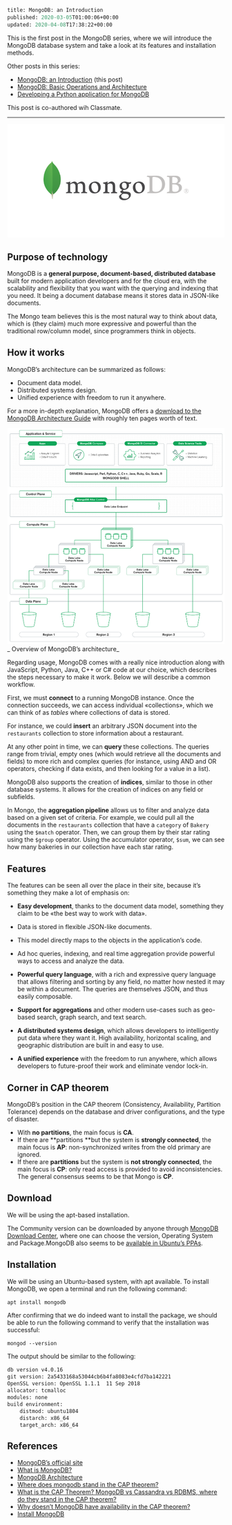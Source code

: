 ```meta
title: MongoDB: an Introduction
published: 2020-03-05T01:00:06+00:00
updated: 2020-04-08T17:38:22+00:00
```

This is the first post in the MongoDB series, where we will introduce the MongoDB database system and take a look at its features and installation methods.

Other posts in this series:

* [MongoDB: an Introduction](/blog/ribw/mongodb-an-introduction/) (this post)
* [MongoDB: Basic Operations and Architecture](/blog/ribw/mongodb-basic-operations-and-architecture/)
* [Developing a Python application for MongoDB](/blog/ribw/developing-a-python-application-for-mongodb/)

This post is co-authored wih Classmate.

----------

![NoSQL database – MongoDB – First delivery](mongodb.png)

## Purpose of technology 

MongoDB is a **general purpose, document-based, distributed database** built for modern application developers and for the cloud era, with the scalability and flexibility that you want with the querying and indexing that you need. It being a document database means it stores data in JSON-like documents.

The Mongo team believes this is the most natural way to think about data, which is (they claim) much more expressive and powerful than the traditional row/column model, since programmers think in objects.

## How it works 

MongoDB’s architecture can be summarized as follows:

* Document data model.
* Distributed systems design.
* Unified experience with freedom to run it anywhere.

For a more in-depth explanation, MongoDB offers a [download to the MongoDB Architecture Guide](https://www.mongodb.com/collateral/mongodb-architecture-guide) with roughly ten pages worth of text.

![](knGHenfTGA4kzJb1PHmS9EQvtZl2QlhbIPN15M38m8fZfZf7ODwYfhf0Tltr.png)
_ Overview of MongoDB’s architecture_

Regarding usage, MongoDB comes with a really nice introduction along with JavaScript, Python, Java, C++ or C# code at our choice, which describes the steps necessary to make it work. Below we will describe a common workflow.

First, we must **connect** to a running MongoDB instance. Once the connection succeeds, we can access individual «collections», which we can think of as _tables_ where collections of data is stored.

For instance, we could **insert** an arbitrary JSON document into the `restaurants` collection to store information about a restaurant.

At any other point in time, we can **query** these collections. The queries range from trivial, empty ones (which would retrieve all the documents and fields) to more rich and complex queries (for instance, using AND and OR operators, checking if data exists, and then looking for a value in a list).

MongoDB also supports the creation of **indices**, similar to those in other database systems. It allows for the creation of indices on any field or subfields.

In Mongo, the **aggregation pipeline** allows us to filter and analyze data based on a given set of criteria. For example, we could pull all the documents in the `restaurants` collection that have a `category` of `Bakery` using the `$match` operator. Then, we can group them by their star rating using the `$group` operator. Using the accumulator operator, `$sum`, we can see how many bakeries in our collection have each star rating.

## Features 

The features can be seen all over the place in their site, because it’s something they make a lot of emphasis on:

* **Easy development**, thanks to the document data model, something they claim to be «the best way to work with data».
* Data is stored in flexible JSON-like documents.
* This model directly maps to the objects in the application’s code.
* Ad hoc queries, indexing, and real time aggregation provide powerful ways to access and analyze the data.

* **Powerful query language**, with a rich and expressive query language that allows filtering and sorting by any field, no matter how nested it may be within a document. The queries are themselves JSON, and thus easily composable.
* **Support for aggregations** and other modern use-cases such as geo-based search, graph search, and text search.
* **A distributed systems design**, which allows developers to intelligently put data where they want it. High availability, horizontal scaling, and geographic distribution are built in and easy to use.
* **A unified experience** with the freedom to run anywhere, which allows developers to future-proof their work and eliminate vendor lock-in.

## Corner in CAP theorem 

MongoDB’s position in the CAP theorem (Consistency, Availability, Partition Tolerance) depends on the database and driver configurations, and the type of disaster.

* With **no partitions**, the main focus is **CA**.
* If there are **partitions **but the system is **strongly connected**, the main focus is **AP**: non-synchronized writes from the old primary are ignored.
* If there are **partitions** but the system is **not strongly connected**, the main focus is **CP**: only read access is provided to avoid inconsistencies.
The general consensus seems to be that Mongo is **CP**.

## Download

We will be using the apt-based installation.

The Community version can be downloaded by anyone through [MongoDB Download Center](https://www.mongodb.com/download-center/community), where one can choose the version, Operating System and Package.MongoDB also seems to be [available in Ubuntu’s PPAs](https://packages.ubuntu.com/eoan/mongodb). 

## Installation 

We will be using an Ubuntu-based system, with apt available. To install MongoDB, we open a terminal and run the following command:

```
apt install mongodb
```

After confirming that we do indeed want to install the package, we should be able to run the following command to verify that the installation was successful:

```
mongod --version
```

The output should be similar to the following: 

```
db version v4.0.16
git version: 2a5433168a53044cb6b4fa8083e4cfd7ba142221
OpenSSL version: OpenSSL 1.1.1  11 Sep 2018
allocator: tcmalloc
modules: none
build environment:
	distmod: ubuntu1804
	distarch: x86_64
	target_arch: x86_64
```

## References 

* [MongoDB’s official site](https://www.mongodb.com/)
* [What is MongoDB?](https://www.mongodb.com/what-is-mongodb)
* [MongoDB Architecture](https://www.mongodb.com/mongodb-architecture)
* [Where does mongodb stand in the CAP theorem?](https://stackoverflow.com/q/11292215/4759433)
* [What is the CAP Theorem? MongoDB vs Cassandra vs RDBMS, where do they stand in the CAP theorem?](https://medium.com/@bikas.katwal10/mongodb-vs-cassandra-vs-rdbms-where-do-they-stand-in-the-cap-theorem-1bae779a7a15)
* [Why doesn’t MongoDB have availability in the CAP theorem?](https://www.quora.com/Why-doesnt-MongoDB-have-availability-in-the-CAP-theorem)
* [Install MongoDB](https://docs.mongodb.com/manual/installation/)
